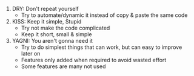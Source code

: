 1. DRY: Don't repeat yourself   
    * Try to automate/dynamic it instead of copy & paste the same code
2. KISS: Keep it simple, Stupid
    * Try not make the code complicated
    * Keep it short, small & simple
3. YAGNI: You aren't gonna need it
    * Try to do simplest things that can work, but can easy to improve later on 
    * Features only added when required to avoid wasted effort
    * Some features are many not used